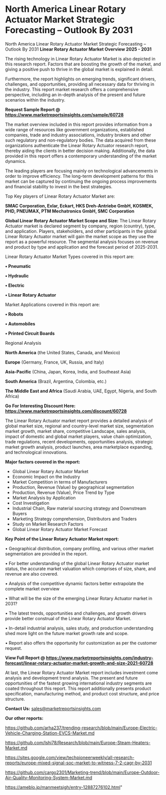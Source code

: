 # North America Linear Rotary Actuator Market Strategic Forecasting – Outlook By 2031
North America Linear Rotary Actuator Market Strategic Forecasting – Outlook By 2031
<Strong> Linear Rotary Actuator Market Overview 2025 - 2031</strong>

The rising technology in Linear Rotary Actuator Market is also depicted in this research report. Factors that are boosting the growth of the market, and giving a positive push to thrive in the global market is explained in detail.

Furthermore, the report highlights on emerging trends, significant drivers, challenges, and opportunities, providing all necessary data for thriving in the industry. This report market research offers a comprehensive perspective, including an in-depth analysis of the present and future scenarios within the industry.

<strong>Request Sample Report @ <a href=https://www.marketreportsinsights.com/sample/60728>https://www.marketreportsinsights.com/sample/60728</a></strong>

The market overview included in this report provides information from a wide range of resources like government organizations, established companies, trade and industry associations, industry brokers and other such regulatory and non-regulatory bodies. The data acquired from these organizations authenticate the Linear Rotary Actuator research report, thereby aiding the clients in better decision making. Additionally, the data provided in this report offers a contemporary understanding of the market dynamics.

The leading players are focusing mainly on technological advancements in order to improve efficiency. The long-term development patterns for this market can be captured by continuing the ongoing process improvements and financial stability to invest in the best strategies.

Top Key players of Linear Rotary Actuator Market are:

<strong>SMAC Corporation, Exlar, Eckart, HKS Dreh-Antriebe GmbH, KOSMEK, PHD, PNEUMAX, PTM Mechatronics GmbH, SMC Corporation</strong>

<strong><b>Global Linear Rotary Actuator Market Scope and Size:</b></strong>
The Linear Rotary Actuator market is declared segment by company, region (country), type, and application. Players, stakeholders, and other participants in the global Linear Rotary Actuator market will gain the market scope as they use the report as a powerful resource. The segmental analysis focuses on revenue and product by type and application and the forecast period of 2025-2031.

Linear Rotary Actuator Market Types covered in this report are:

<strong>• Pneumatic

• Hydraulic

• Electric

• Linear Rotary Actuator</strong>

Market Applications covered in this report are:

<strong>• Robots

• Automobiles

• Printed Circuit Boards</strong> 

Regional Analysis

<strong>North America</strong> (the United States, Canada, and Mexico)

<strong>Europe</strong> (Germany, France, UK, Russia, and Italy)

<strong>Asia-Pacific</strong> (China, Japan, Korea, India, and Southeast Asia)

<strong>South America</strong> (Brazil, Argentina, Colombia, etc.)

<strong>The Middle East and Africa</strong> (Saudi Arabia, UAE, Egypt, Nigeria, and South Africa)

<strong>Go For Interesting Discount Here: <a href=https://www.marketreportsinsights.com/discount/60728>https://www.marketreportsinsights.com/discount/60728</a></strong>

The Linear Rotary Actuator market report provides a detailed analysis of global market size, regional and country-level market size, segmentation market growth, market share, competitive Landscape, sales analysis, impact of domestic and global market players, value chain optimization, trade regulations, recent developments, opportunities analysis, strategic market growth analysis, product launches, area marketplace expanding, and technological innovations.

<strong><b>Major factors covered in the report:</b></strong>
<ul>
  <li>Global Linear Rotary Actuator Market </li>
  <li>Economic Impact on the Industry</li>
  <li>Market Competition in terms of Manufacturers</li>
  <li>Production, Revenue (Value) by geographical segmentation</li>
  <li>Production, Revenue (Value), Price Trend by Type</li>
  <li>Market Analysis by Application</li>
  <li>Cost Investigation</li>
  <li>Industrial Chain, Raw material sourcing strategy and Downstream Buyers</li>
  <li>Marketing Strategy comprehension, Distributors and Traders</li>
  <li>Study on Market Research Factors</li>
  <li>Global Linear Rotary Actuator Market Forecast</li>
</ul>

<strong><b>Key Point of the Linear Rotary Actuator Market report:</b></strong>

• Geographical distribution, company profiling, and various other market segmentation are provided in the report.

• For better understanding of the global Linear Rotary Actuator market status, the accurate market valuation which comprises of size, share, and revenue are also covered.

• Analysis of the competitive dynamic factors better extrapolate the complete market overview

• What will be the size of the emerging Linear Rotary Actuator market in 2031?

• The latest trends, opportunities and challenges, and growth drivers provide better construal of the Linear Rotary Actuator Market.

• In-detail industrial analysis, sales study, and production understanding shed more light on the future market growth rate and scope.

• Report also offers the opportunity for customization as per the customer request.

<strong><b>View Full Report @ <a href=https://www.marketreportsinsights.com/industry-forecast/linear-rotary-actuator-market-growth-and-size-2021-60728>https://www.marketreportsinsights.com/industry-forecast/linear-rotary-actuator-market-growth-and-size-2021-60728</a></b></strong>


At last, the Linear Rotary Actuator Market report includes investment come analysis and development trend analysis. The present and future opportunities of the fastest growing international industry segments are coated throughout this report. This report additionally presents product specification, manufacturing method, and product cost structure, and price structure.

<strong>Contact Us:</strong>
sales@marketreportsinsights.com

<strong>Our other reports:</strong>

<a href=https://github.com/arha237/trending-research/blob/main/Europe-Electric-Vehicle-Charging-Station-EVCS-Market.md>https://github.com/arha237/trending-research/blob/main/Europe-Electric-Vehicle-Charging-Station-EVCS-Market.md</a>

<a href=https://github.com/Ishi78/Research/blob/main/Europe-Steam-Heaters-Market.md>https://github.com/Ishi78/Research/blob/main/Europe-Steam-Heaters-Market.md</a>

<a href=https://sites.google.com/view/techpioneerweekly/all-research-reports/europe-mixed-signal-soc-market-to-witness-7-2-cagr-by-2031>https://sites.google.com/view/techpioneerweekly/all-research-reports/europe-mixed-signal-soc-market-to-witness-7-2-cagr-by-2031</a>

<a href=https://github.com/cargo2301/Marketing-trend/blob/main/Europe-Outdoor-Air-Quality-Monitoring-System-Market.md>https://github.com/cargo2301/Marketing-trend/blob/main/Europe-Outdoor-Air-Quality-Monitoring-System-Market.md</a>

<a href=https://ameblo.jp/manmeetsigh/entry-12887276102.html>https://ameblo.jp/manmeetsigh/entry-12887276102.html</a>"
